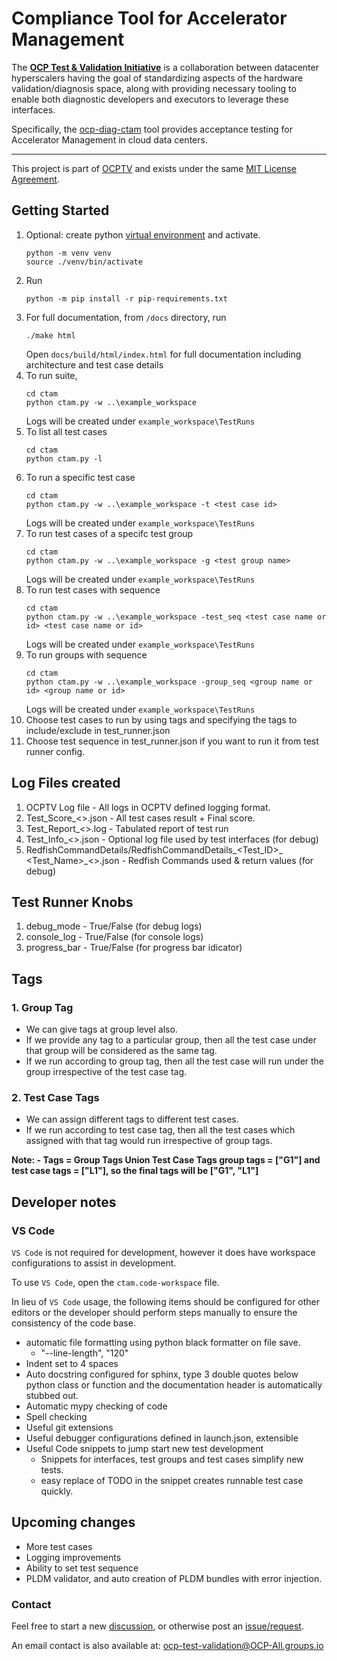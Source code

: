 # Compliance Tool for Accelerator Management

The [**OCP Test & Validation Initiative**](https://github.com/opencomputeproject/ocp-diag-core) is a collaboration between datacenter hyperscalers having the goal of standardizing aspects of the hardware validation/diagnosis space, along with providing necessary tooling to enable both diagnostic developers and executors to leverage these interfaces.

Specifically, the [ocp-diag-ctam](https://github.com/opencomputeproject/ocp-diag-ctam) tool provides acceptance testing for Accelerator Management in cloud data centers.

---

This project is part of [OCPTV](https://github.com/opencomputeproject/ocp-diag-core) and exists under the same [MIT License Agreement](https://github.com/opencomputeproject/ocp-diag-ctam/LICENSE).

## Getting Started

1. Optional: create python [virtual environment](https://docs.python.org/3/library/venv.html) and activate.
    ```
    python -m venv venv
    source ./venv/bin/activate
    ```
2. Run 
    ```
    python -m pip install -r pip-requirements.txt
    ```
3. For full documentation, from `/docs` directory, run
    ```
    ./make html
    ``````
    Open `docs/build/html/index.html` for full documentation including architecture and test case details
4. To run suite,
    ```
    cd ctam
    python ctam.py -w ..\example_workspace
    ```
    Logs will be created under `example_workspace\TestRuns`
5. To list all test cases 
    ```
    cd ctam
    python ctam.py -l
    ```
6. To run a specific test case 
    ```
    cd ctam
    python ctam.py -w ..\example_workspace -t <test case id>
    ```
    Logs will be created under `example_workspace\TestRuns`
7. To run test cases of a specifc test group
    ```
    cd ctam
    python ctam.py -w ..\example_workspace -g <test group name>
    ```
    Logs will be created under `example_workspace\TestRuns`
8. To run test cases with sequence
    ```
    cd ctam
    python ctam.py -w ..\example_workspace -test_seq <test case name or id> <test case name or id>
    ```
    Logs will be created under `example_workspace\TestRuns`
9. To run groups with sequence
    ```
    cd ctam
    python ctam.py -w ..\example_workspace -group_seq <group name or id> <group name or id>
    ```
    Logs will be created under `example_workspace\TestRuns`
10. Choose test cases to run by using tags and specifying the tags to include/exclude in test_runner.json 
11. Choose test sequence in test_runner.json if you want to run it from test runner config.


## Log Files created

1. OCPTV Log file - All logs in OCPTV defined logging format. 
2. Test_Score_<>.json - All test cases result + Final score. 
3. Test_Report_<>.log - Tabulated report of test run
4. Test_Info_<>.json - Optional log file used by test interfaces (for debug)
5. RedfishCommandDetails/RedfishCommandDetails_<Test_ID>_ <Test_Name>_<>.json - Redfish Commands used & return values (for debug)

## Test Runner Knobs

1. debug_mode - True/False (for debug logs)
2. console_log - True/False (for console logs)
3. progress_bar - True/False (for progress bar idicator)

## Tags

### 1. Group Tag

- We can give tags at group level also.
- If we provide any tag to a particular group, then all the test case under that group will be considered as the same tag.
- If we run according to group tag, then all the test case will run under the group irrespective of the test case tag. 

### 2. Test Case Tags
- We can assign different tags to different test cases.
- If we run according to test case tag, then all the test cases which assigned with that tag would run irrespective of group tags.

**Note: - Tags = Group Tags Union Test Case Tags
group tags = ["G1"] and test case tags = ["L1"], so the final tags will be ["G1", "L1"]**

## Developer notes
### VS Code

`VS Code` is not required for development, however it does have workspace configurations to assist in development.

To use `VS Code`, open the `ctam.code-workspace` file.

In lieu of `VS Code` usage, the following items should be configured for other editors or the developer should perform
steps manually to ensure the consistency of the code base.

- automatic file formatting using python black formatter on file save.
    - "--line-length", "120"
- Indent set to 4 spaces
- Auto docstring configured for sphinx, type 3 double quotes below python class or function and the documentation header is automatically stubbed out.
- Automatic mypy checking of code
- Spell checking
- Useful git extensions
- Useful debugger configurations defined in launch.json, extensible
- Useful Code snippets to jump start new test development
    - Snippets for interfaces, test groups and test cases simplify new tests.
    - easy replace of TODO in the snippet creates runnable test case quickly.

## Upcoming changes 

- More test cases
- Logging improvements
- Ability to set test sequence
- PLDM validator, and auto creation of PLDM bundles with error injection.

### Contact

Feel free to start a new [discussion](https://github.com/opencomputeproject/ocp-diag-ctam/discussions), or otherwise post an [issue/request](https://github.com/opencomputeproject/ocp-diag-ctam/issues).

An email contact is also available at: ocp-test-validation@OCP-All.groups.io

